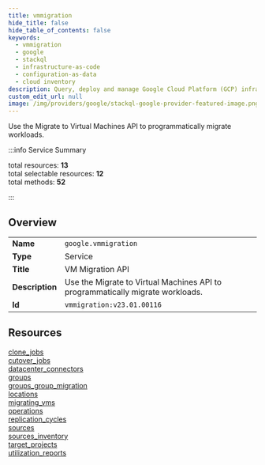 ```yaml
---
title: vmmigration
hide_title: false
hide_table_of_contents: false
keywords:
  - vmmigration
  - google
  - stackql
  - infrastructure-as-code
  - configuration-as-data
  - cloud inventory
description: Query, deploy and manage Google Cloud Platform (GCP) infrastructure and resources using SQL
custom_edit_url: null
image: /img/providers/google/stackql-google-provider-featured-image.png
---
```

Use the Migrate to Virtual Machines API to programmatically migrate workloads.   
    
:::info Service Summary

<div class="row">
<div class="providerDocColumn">
<span>total resources:&nbsp;<b>13</b></span><br />
<span>total selectable resources:&nbsp;<b>12</b></span><br />
<span>total methods:&nbsp;<b>52</b></span><br />
</div>
</div>

:::

## Overview
<table><tbody>
<tr><td><b>Name</b></td><td><code>google.vmmigration</code></td></tr>
<tr><td><b>Type</b></td><td>Service</td></tr>
<tr><td><b>Title</b></td><td>VM Migration API</td></tr>
<tr><td><b>Description</b></td><td>Use the Migrate to Virtual Machines API to programmatically migrate workloads. </td></tr>
<tr><td><b>Id</b></td><td><code>vmmigration:v23.01.00116</code></td></tr>
</tbody></table>

## Resources
<div class="row">
<div class="providerDocColumn">
<a href="/providers/google/vmmigration/clone_jobs/">clone_jobs</a><br />
<a href="/providers/google/vmmigration/cutover_jobs/">cutover_jobs</a><br />
<a href="/providers/google/vmmigration/datacenter_connectors/">datacenter_connectors</a><br />
<a href="/providers/google/vmmigration/groups/">groups</a><br />
<a href="/providers/google/vmmigration/groups_group_migration/">groups_group_migration</a><br />
<a href="/providers/google/vmmigration/locations/">locations</a><br />
<a href="/providers/google/vmmigration/migrating_vms/">migrating_vms</a><br />
</div>
<div class="providerDocColumn">
<a href="/providers/google/vmmigration/operations/">operations</a><br />
<a href="/providers/google/vmmigration/replication_cycles/">replication_cycles</a><br />
<a href="/providers/google/vmmigration/sources/">sources</a><br />
<a href="/providers/google/vmmigration/sources_inventory/">sources_inventory</a><br />
<a href="/providers/google/vmmigration/target_projects/">target_projects</a><br />
<a href="/providers/google/vmmigration/utilization_reports/">utilization_reports</a><br />
</div>
</div>

